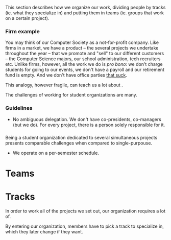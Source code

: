 This section describes how we organize our work, dividing people by tracks (ie. what they specialize in) and putting them in teams (ie. groups that work on a certain project).

### Firm example

You may think of our Computer Society as a not-for-profit company. Like firms in a market, we have a product – the several projects we undertake throughout the year – that we promote and "sell" to our different customers – the Computer Science majors, our school administration, tech recruiters etc. Unlike firms, however, all the work we do is _pro bono_: we don't charge students for going to our events, we don't have a payroll and our retirement fund is empty. And we don't have office parties [that suck](https://youtu.be/p6Eaz-1_3iA?t=39s).



This analogy, however fragile, can teach us a lot about .

The challenges of working for student organizations are many.

### Guidelines

- No ambiguous delegation. We don't have co-presidents, co-managers (but we do). For every project, there is a person solely responsible for it.

###

Being a student organization dedicated to several simultaneous projects presents comparable challenges when compared to single-purpouse.

- We operate on a per-semester schedule.


# Teams

# Tracks

In order to work all of the projects we set out, our organization requires a lot of.

By entering our organization, members have to pick a track to specialize in, which they later change if they want.
